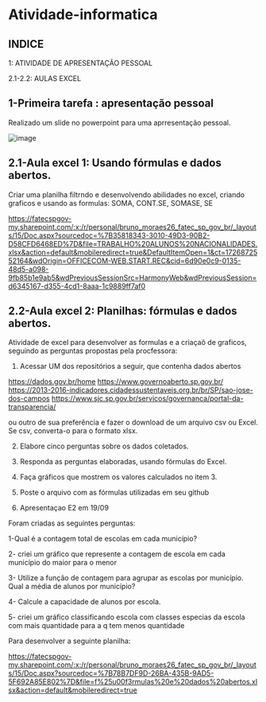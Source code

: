 # Atividade-informatica




## INDICE

1: ATIVIDADE DE APRESENTAÇÃO PESSOAL

2.1-2.2: AULAS EXCEL 




## 1-Primeira tarefa : apresentação pessoal

Realizado um slide no powerpoint para uma aprresentação pessoal.

![image](https://github.com/user-attachments/assets/6dacf737-43de-46a0-84ff-4391a2a0249c)




## 2.1-Aula excel 1: Usando fórmulas e dados abertos. 

Criar uma planilha filtrndo e desenvolvendo abilidades no excel, criando graficos e usando as formulas:  SOMA, CONT.SE, SOMASE, SE

https://fatecspgov-my.sharepoint.com/:x:/r/personal/bruno_moraes26_fatec_sp_gov_br/_layouts/15/Doc.aspx?sourcedoc=%7B35818343-3010-49D3-90B2-D58CFD6468ED%7D&file=TRABALHO%20ALUNOS%20NACIONALIDADES.xlsx&action=default&mobileredirect=true&DefaultItemOpen=1&ct=1726872552164&wdOrigin=OFFICECOM-WEB.START.REC&cid=6d90e0c9-0135-48d5-a098-9fb85b1e9ab5&wdPreviousSessionSrc=HarmonyWeb&wdPreviousSession=d6345167-d355-4cd1-8aaa-1c9889ff7af0




## 2.2-Aula excel 2: Planilhas: fórmulas e dados abertos. 

Atividade de excel para desenvolver as formulas e a criaçaõ de graficos, seguindo as perguntas propostas pela procfessora:

1. Acessar UM dos repositórios a seguir, que contenha  dados abertos

https://dados.gov.br/home
https://www.governoaberto.sp.gov.br/
https://2013-2016-indicadores.cidadessustentaveis.org.br/br/SP/sao-jose-dos-campos
https://www.sjc.sp.gov.br/servicos/governanca/portal-da-transparencia/

ou outro de sua preferência e fazer o download de um  arquivo csv ou Excel.
Se csv, converta-o para o formato xlsx.

2. Elabore  cinco perguntas sobre os dados coletados.

3. Responda as perguntas elaboradas, usando fórmulas do Excel.

4. Faça  gráficos que mostrem os valores calculados no item 3.

5. Poste o arquivo com as fórmulas utilizadas em seu github

6. Apresentaçao E2 em 19/09


Foram criadas as seguintes perguntas:

1-Qual é a contagem total de escolas em cada município?

2- criei um gráfico que represente a contagem de escola em cada município do maior para o menor

3- Utilize a função de contagem para agrupar as escolas por município. Qual a média de alunos por município?

4- Calcule a capacidade de alunos por escola.

5- criei um gráfico classificando escola com classes especias da escola com mais quantidade para a q tem menos quantidade


Para desenvolver a seguinte planilha:

https://fatecspgov-my.sharepoint.com/:x:/r/personal/bruno_moraes26_fatec_sp_gov_br/_layouts/15/Doc.aspx?sourcedoc=%7B78B7DF9D-26BA-435B-9AD5-5F692A85E802%7D&file=f%25u00f3rmulas%20e%20dados%20abertos.xlsx&action=default&mobileredirect=true
